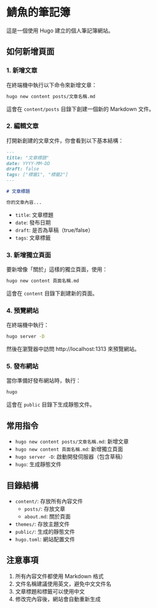 # 鯖魚的筆記簿

這是一個使用 Hugo 建立的個人筆記簿網站。

## 如何新增頁面

### 1. 新增文章

在終端機中執行以下命令來新增文章：

```bash
hugo new content posts/文章名稱.md
```

這會在 `content/posts` 目錄下創建一個新的 Markdown 文件。

### 2. 編輯文章

打開新創建的文章文件，你會看到以下基本結構：

```markdown
---
title: "文章標題"
date: YYYY-MM-DD
draft: false
tags: ["標籤1", "標籤2"]
---

# 文章標題

你的文章內容...
```

- `title`: 文章標題
- `date`: 發布日期
- `draft`: 是否為草稿（true/false）
- `tags`: 文章標籤

### 3. 新增獨立頁面

要新增像「關於」這樣的獨立頁面，使用：

```bash
hugo new content 頁面名稱.md
```

這會在 `content` 目錄下創建新的頁面。

### 4. 預覽網站

在終端機中執行：

```bash
hugo server -D
```

然後在瀏覽器中訪問 http://localhost:1313 來預覽網站。

### 5. 發布網站

當你準備好發布網站時，執行：

```bash
hugo
```

這會在 `public` 目錄下生成靜態文件。

## 常用指令

- `hugo new content posts/文章名稱.md`: 新增文章
- `hugo new content 頁面名稱.md`: 新增獨立頁面
- `hugo server -D`: 啟動開發伺服器（包含草稿）
- `hugo`: 生成靜態文件

## 目錄結構

- `content/`: 存放所有內容文件
  - `posts/`: 存放文章
  - `about.md`: 關於頁面
- `themes/`: 存放主題文件
- `public/`: 生成的靜態文件
- `hugo.toml`: 網站配置文件

## 注意事項

1. 所有內容文件都使用 Markdown 格式
2. 文件名稱建議使用英文，避免中文文件名
3. 文章標題和標籤可以使用中文
4. 修改完內容後，網站會自動重新生成 